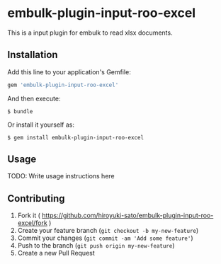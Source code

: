# embulk-plugin-input-roo-excel

This is a input plugin for embulk to read xlsx documents.

## Installation

Add this line to your application's Gemfile:

```ruby
gem 'embulk-plugin-input-roo-excel'
```

And then execute:

    $ bundle

Or install it yourself as:

    $ gem install embulk-plugin-input-roo-excel

## Usage

TODO: Write usage instructions here

## Contributing

1. Fork it ( https://github.com/hiroyuki-sato/embulk-plugin-input-roo-excel/fork )
2. Create your feature branch (`git checkout -b my-new-feature`)
3. Commit your changes (`git commit -am 'Add some feature'`)
4. Push to the branch (`git push origin my-new-feature`)
5. Create a new Pull Request
